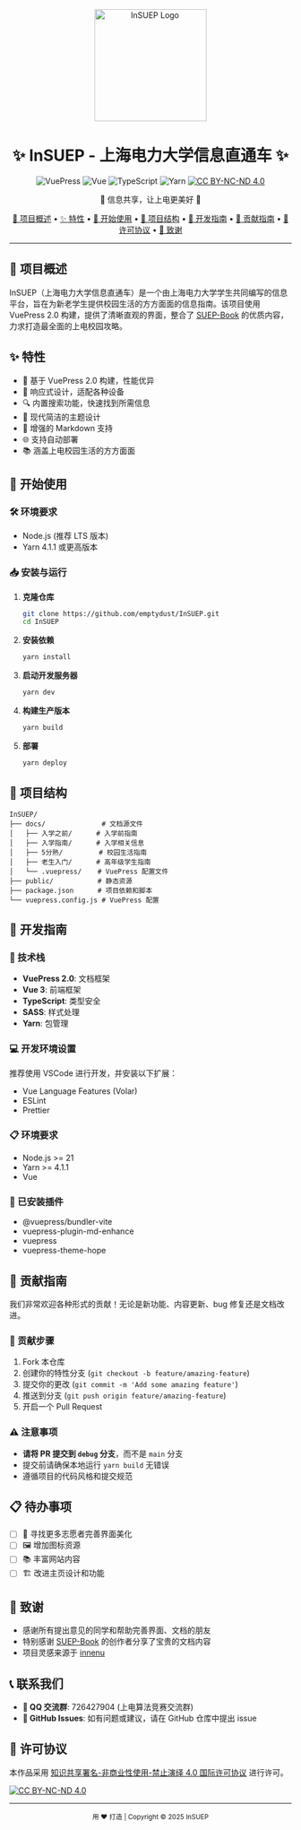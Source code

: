 <div align="center">
  <img src="https://bu.dusays.com/2025/03/21/67dc3ca22d617.jpg" alt="InSUEP Logo" width="200">
  <h1>✨ InSUEP - 上海电力大学信息直通车 ✨</h1>
  
  ![VuePress](https://img.shields.io/badge/VuePress-2.0.0--rc.0-4FC08D?style=for-the-badge&logo=vue.js&logoColor=white)
  ![Vue](https://img.shields.io/badge/Vue-3.0.0-4FC08D?style=for-the-badge&logo=vue.js&logoColor=white)
  ![TypeScript](https://img.shields.io/badge/TypeScript-4.9.5-3178C6?style=for-the-badge&logo=typescript&logoColor=white)
  ![Yarn](https://img.shields.io/badge/Yarn-4.1.1-2C8EBB?style=for-the-badge&logo=yarn&logoColor=white)
  [![CC BY-NC-ND 4.0][cc-by-nc-nd-shield]][cc-by-nc-nd]

  <p>💫 信息共享，让上电更美好 💫</p>
</div>

<p align="center">
  <a href="#-项目概述">📖 项目概述</a> •
  <a href="#-特性">✨ 特性</a> •
  <a href="#-开始使用">🚀 开始使用</a> •
  <a href="#-项目结构">📁 项目结构</a> •
  <a href="#-开发指南">🧪 开发指南</a> •
  <a href="#-贡献指南">🤝 贡献指南</a> •
  <a href="#-许可协议">📝 许可协议</a> •
  <a href="#-致谢">🙏 致谢</a>
</p>

---

## 📖 项目概述

InSUEP（上海电力大学信息直通车）是一个由上海电力大学学生共同编写的信息平台，旨在为新老学生提供校园生活的方方面面的信息指南。该项目使用 VuePress 2.0 构建，提供了清晰直观的界面，整合了 [SUEP-Book](https://github.com/SUEP-Plus/SUEP-Book) 的优质内容，力求打造最全面的上电校园攻略。

## ✨ 特性

- 🚀 基于 VuePress 2.0 构建，性能优异
- 📱 响应式设计，适配各种设备
- 🔍 内置搜索功能，快速找到所需信息
- 🎨 现代简洁的主题设计
- 📝 增强的 Markdown 支持
- 🌐 支持自动部署
- 📚 涵盖上电校园生活的方方面面

## 🚀 开始使用

### 🛠️ 环境要求

- Node.js (推荐 LTS 版本)
- Yarn 4.1.1 或更高版本

### 📥 安装与运行

1. **克隆仓库**

   ```bash
   git clone https://github.com/emptydust/InSUEP.git
   cd InSUEP
   ```

2. **安装依赖**

   ```bash
   yarn install
   ```

3. **启动开发服务器**

   ```bash
   yarn dev
   ```

4. **构建生产版本**

   ```bash
   yarn build
   ```

5. **部署**
   ```bash
   yarn deploy
   ```

## 📁 项目结构

```
InSUEP/
├── docs/              # 文档源文件
│   ├── 入学之前/      # 入学前指南
│   ├── 入学指南/      # 入学相关信息
│   ├── 5分熟/         # 校园生活指南
│   ├── 老生入门/      # 高年级学生指南
│   └── .vuepress/    # VuePress 配置文件
├── public/           # 静态资源
├── package.json      # 项目依赖和脚本
└── vuepress.config.js # VuePress 配置
```

## 🧪 开发指南

### 🔧 技术栈

- **VuePress 2.0**: 文档框架
- **Vue 3**: 前端框架
- **TypeScript**: 类型安全
- **SASS**: 样式处理
- **Yarn**: 包管理

### 💻 开发环境设置

推荐使用 VSCode 进行开发，并安装以下扩展：
- Vue Language Features (Volar)
- ESLint
- Prettier

### 📋 环境要求

- Node.js >= 21
- Yarn >= 4.1.1
- Vue

### 🔌 已安装插件

- @vuepress/bundler-vite
- vuepress-plugin-md-enhance
- vuepress
- vuepress-theme-hope

## 🤝 贡献指南

我们非常欢迎各种形式的贡献！无论是新功能、内容更新、bug 修复还是文档改进。

### 🔄 贡献步骤

1. Fork 本仓库
2. 创建你的特性分支 (`git checkout -b feature/amazing-feature`)
3. 提交你的更改 (`git commit -m 'Add some amazing feature'`)
4. 推送到分支 (`git push origin feature/amazing-feature`)
5. 开启一个 Pull Request

### ⚠️ 注意事项

- **请将 PR 提交到 `debug` 分支**，而不是 `main` 分支
- 提交前请确保本地运行 `yarn build` 无错误
- 遵循项目的代码风格和提交规范

## 📋 待办事项

- [ ] 🎨 寻找更多志愿者完善界面美化
- [ ] 🖼️ 增加图标资源
- [ ] 📚 丰富网站内容
- [ ] 🏗️ 改进主页设计和功能

## 🙏 致谢

- 感谢所有提出意见的同学和帮助完善界面、文档的朋友
- 特别感谢 [SUEP-Book](https://github.com/SUEP-Plus/SUEP-Book) 的创作者分享了宝贵的文档内容
- 项目灵感来源于 [innenu](https://innenu.com/)

## 📞 联系我们

- **💬 QQ 交流群**: 726427904 (上电算法竞赛交流群)
- **🐞 GitHub Issues**: 如有问题或建议，请在 GitHub 仓库中提出 issue

## 📝 许可协议

本作品采用 [知识共享署名-非商业性使用-禁止演绎 4.0 国际许可协议][cc-by-nc-nd] 进行许可。

[![CC BY-NC-ND 4.0][cc-by-nc-nd-image]][cc-by-nc-nd]

---

<div align="center">
  <sub>用 ❤️ 打造 | Copyright © 2025 InSUEP</sub>
</div>

[cc-by-nc-nd]: http://creativecommons.org/licenses/by-nc-nd/4.0/
[cc-by-nc-nd-image]: https://licensebuttons.net/l/by-nc-nd/4.0/88x31.png
[cc-by-nc-nd-shield]: https://img.shields.io/badge/License-CC%20BY--NC--ND%204.0-lightgrey.svg?style=for-the-badge
